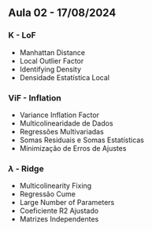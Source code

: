 ## Aula 02 - 17/08/2024

### K - LoF
- Manhattan Distance
- Local Outlier Factor
- Identifying Density
- Densidade Estatística Local

### ViF - Inflation
- Variance Inflation Factor
- Multicolinearidade de Dados
- Regressões Multivariadas
- Somas Residuais e Somas Estatísticas
- Minimização de Erros de Ajustes

### $\lambda$ - Ridge
- Multicolinearity Fixing
- Regressão Cume
- Large Number of Parameters
- Coeficiente R2 Ajustado
- Matrizes Independentes